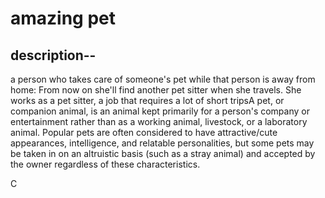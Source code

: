 # amazing pet
  ## description--
  a person who takes care of someone's pet while that person is away from home: From now on she'll find another pet sitter when she travels. She works as a pet sitter, a job that requires a lot of short tripsA pet, or companion animal, is an animal kept primarily for a person's company or entertainment rather than as a working animal, livestock, or a laboratory animal. Popular pets are often considered to have attractive/cute appearances, intelligence, and relatable personalities, but some pets may be taken in on an altruistic basis (such as a stray animal) and accepted by the owner regardless of these characteristics.



C
